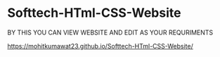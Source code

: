 # Softtech-HTml-CSS-Website
BY THIS YOU CAN VIEW WEBSITE AND EDIT AS YOUR REQURIMENTS



https://mohitkumawat23.github.io/Softtech-HTml-CSS-Website/

